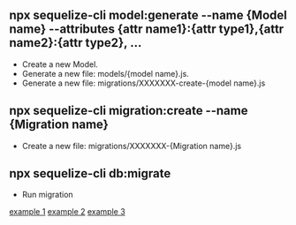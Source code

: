 ## npx sequelize-cli model:generate --name {Model name} --attributes {attr name1}:{attr type1},{attr name2}:{attr type2}, ... 
- Create a new Model. 
- Generate a new file: models/{model name}.js.
- Generate a new file: migrations/XXXXXXX-create-{model name}.js

## npx sequelize-cli migration:create --name {Migration name}
- Create a new file: migrations/XXXXXXX-{Migration name}.js

## npx sequelize-cli db:migrate
- Run migration

[example 1](https://dev.to/adefam/create-update-add-and-delete-sequelize-migration-eoa)
[example 2](https://dev.to/nedsoft/add-new-fields-to-existing-sequelize-migration-3527)
[example 3](https://sequelize.org/docs/v6/other-topics/migrations/)
